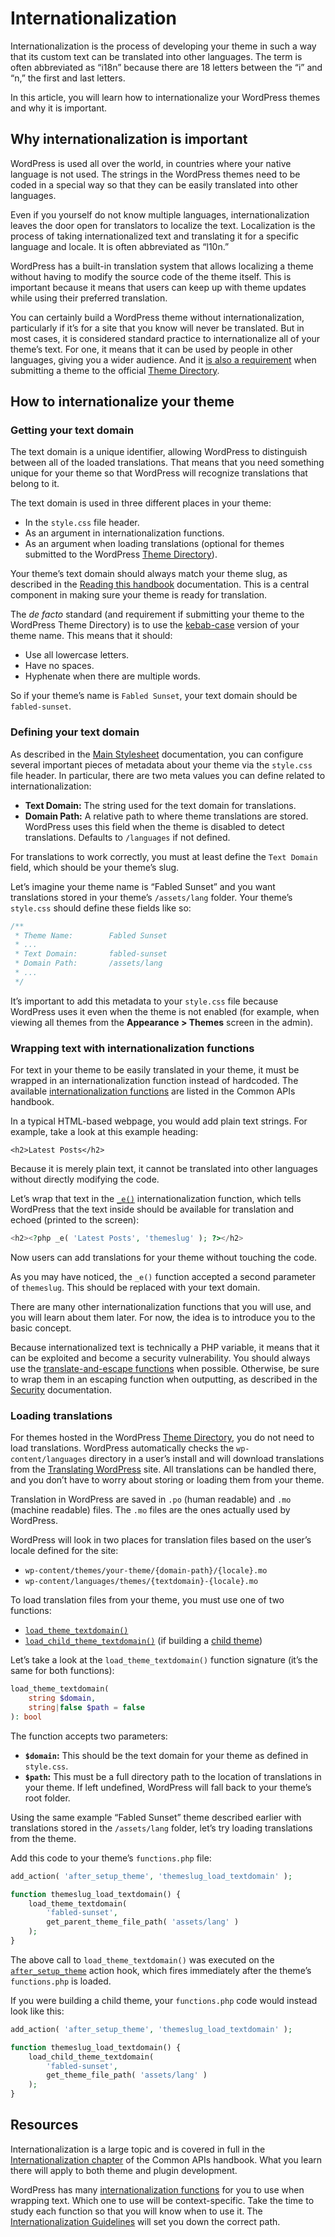 # Internationalization

Internationalization is the process of developing your theme in such a way that its custom text can be translated into other languages. The term is often abbreviated as “i18n” because there are 18 letters between the “i” and “n,” the first and last letters.

In this article, you will learn how to internationalize your WordPress themes and why it is important. 

## Why internationalization is important

WordPress is used all over the world, in countries where your native language is not used. The strings in the WordPress themes need to be coded in a special way so that they can be easily translated into other languages. 

Even if you yourself do not know multiple languages, internationalization leaves the door open for translators to localize the text. Localization is the process of taking internationalized text and translating it for a specific language and locale. It is often abbreviated as “l10n.”

WordPress has a built-in translation system that allows localizing a theme without having to modify the source code of the theme itself. This is important because it means that users can keep up with theme updates while using their preferred translation.

You can certainly build a WordPress theme without internationalization, particularly if it’s for a site that you know will never be translated. But in most cases, it is considered standard practice to internationalize all of your theme’s text. For one, it means that it can be used by people in other languages, giving you a wider audience. And it [is also a requirement](https://make.wordpress.org/themes/handbook/review/required/#8-language-internationalization) when submitting a theme to the official [Theme Directory](https://wordpress.org/themes/).

## How to internationalize your theme

### Getting your text domain

The text domain is a unique identifier, allowing WordPress to distinguish between all of the loaded translations. That means that you need something unique for your theme so that WordPress will recognize translations that belong to it.

The text domain is used in three different places in your theme:

*   In the `style.css` file header.
*   As an argument in internationalization functions.
*   As an argument when loading translations (optional for themes submitted to the WordPress [Theme Directory](https://wordpress.org/themes/)).

Your theme’s text domain should always match your theme slug, as described in the [Reading this handbook](https://developer.wordpress.org/themes/getting-started/reading-this-handbook/#how-to-read-code-examples) documentation. This is a central component in making sure your theme is ready for translation.

The *de facto* standard (and requirement if submitting your theme to the WordPress Theme Directory) is to use the [kebab-case](https://developer.mozilla.org/en-US/docs/Glossary/Kebab_case) version of your theme name. This means that it should:

*   Use all lowercase letters.
*   Have no spaces.
*   Hyphenate when there are multiple words.

So if your theme’s name is `Fabled Sunset`, your text domain should be `fabled-sunset`.

### Defining your text domain

As described in the [Main Stylesheet](https://developer.wordpress.org/themes/core-concepts/main-stylesheet/) documentation, you can configure several important pieces of metadata about your theme via the `style.css` file header. In particular, there are two meta values you can define related to internationalization:

*   **Text Domain:** The string used for the text domain for translations.
*   **Domain Path:** A relative path to where theme translations are stored. WordPress uses this field when the theme is disabled to detect translations. Defaults to `/languages` if not defined.

For translations to work correctly, you must at least define the `Text Domain` field, which should be your theme’s slug.

Let’s imagine your theme name is “Fabled Sunset” and you want translations stored in your theme’s `/assets/lang` folder. Your theme’s `style.css` should define these fields like so:

```css
/**
 * Theme Name:        Fabled Sunset
 * ...
 * Text Domain:       fabled-sunset
 * Domain Path:       /assets/lang
 * ...
 */
```

It’s important to add this metadata to your `style.css` file because WordPress uses it even when the theme is not enabled (for example, when viewing all themes from the **Appearance > Themes** screen in the admin).

### Wrapping text with internationalization functions

For text in your theme to be easily translated in your theme, it must be wrapped in an internationalization function instead of hardcoded. The available [internationalization functions](https://developer.wordpress.org/apis/internationalization/internationalization-functions/) are listed in the Common APIs handbook.

In a typical HTML-based webpage, you would add plain text strings. For example, take a look at this example heading:

```markup
<h2>Latest Posts</h2>
```

Because it is merely plain text, it cannot be translated into other languages without directly modifying the code.

Let’s wrap that text in the [`_e()`](https://developer.wordpress.org/reference/functions/_e/) internationalization function, which tells WordPress that the text inside should be available for translation and echoed (printed to the screen):

```php
<h2><?php _e( 'Latest Posts', 'themeslug' ); ?></h2>
```

Now users can add translations for your theme without touching the code.

As you may have noticed, the `_e()` function accepted a second parameter of `themeslug`. This should be replaced with your text domain.

There are many other internationalization functions that you will use, and you will learn about them later. For now, the idea is to introduce you to the basic concept.

Because internationalized text is technically a PHP variable, it means that it can be exploited and become a security vulnerability. You should always use the [translate-and-escape functions](https://developer.wordpress.org/apis/internationalization/internationalization-functions/#translate-escape-functions) when possible. Otherwise, be sure to wrap them in an escaping function when outputting, as described in the [Security](https://developer.wordpress.org/themes/advanced-topics/security/) documentation.

### Loading translations

For themes hosted in the WordPress [Theme Directory](https://wordpress.org/themes/), you do not need to load translations. WordPress automatically checks the `wp-content/languages` directory in a user’s install and will download translations from the [Translating WordPress](https://translate.wordpress.org/) site. All translations can be handled there, and you don’t have to worry about storing or loading them from your theme.

Translation in WordPress are saved in `.po` (human readable) and `.mo` (machine readable) files. The `.mo` files are the ones actually used by WordPress. 

WordPress will look in two places for translation files based on the user’s locale defined for the site:

*   `wp-content/themes/your-theme/{domain-path}/{locale}.mo`
*   `wp-content/languages/themes/{textdomain}-{locale}.mo`

To load translation files from your theme, you must use one of two functions:

*   [`load_theme_textdomain()`](https://developer.wordpress.org/reference/functions/load_theme_textdomain/)
*   [`load_child_theme_textdomain()`](https://developer.wordpress.org/reference/functions/load_child_theme_textdomain/) (if building a [child theme](https://developer.wordpress.org/themes/advanced-topics/child-themes/))

Let’s take a look at the `load_theme_textdomain()` function signature (it’s the same for both functions):

```php
load_theme_textdomain(
	string $domain, 
	string|false $path = false 
): bool
```

The function accepts two parameters:

*   **`$domain`:** This should be the text domain for your theme as defined in `style.css`.
*   **`$path`:** This must be a full directory path to the location of translations in your theme. If left undefined, WordPress will fall back to your theme’s root folder.

Using the same example “Fabled Sunset” theme described earlier with translations stored in the `/assets/lang` folder, let’s try loading translations from the theme.

Add this code to your theme’s `functions.php` file:

```php
add_action( 'after_setup_theme', 'themeslug_load_textdomain' );

function themeslug_load_textdomain() {
	load_theme_textdomain(
		'fabled-sunset',
		get_parent_theme_file_path( 'assets/lang' )
	);
}
```

The above call to `load_theme_textdomain()` was executed on the [`after_setup_theme`](https://developer.wordpress.org/reference/hooks/after_setup_theme/) action hook, which fires immediately after the theme’s `functions.php` is loaded.

If you were building a child theme, your `functions.php` code would instead look like this:

```php
add_action( 'after_setup_theme', 'themeslug_load_textdomain' );

function themeslug_load_textdomain() {
	load_child_theme_textdomain(
		'fabled-sunset',
		get_theme_file_path( 'assets/lang' )
	);
}
```

## Resources

Internationalization is a large topic and is covered in full in the [Internationalization chapter](https://developer.wordpress.org/apis/internationalization/) of the Common APIs handbook. What you learn there will apply to both theme and plugin development.

WordPress has many [internationalization functions](https://developer.wordpress.org/apis/internationalization/internationalization-functions/) for you to use when wrapping text. Which one to use will be context-specific. Take the time to study each function so that you will know when to use it. The [Internationalization Guidelines](https://developer.wordpress.org/apis/internationalization/internationalization-guidelines/) will set you down the correct path.